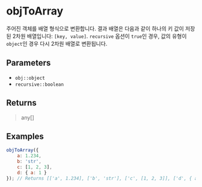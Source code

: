 # objToArray <Lang dart js />

주어진 객체를 배열 형식으로 변환합니다. 결과 배열은 다음과 같이 하나의 키 값이 저장된 2차원 배열입니다: `[key, value]`. `recursive` 옵션이 `true`인 경우, 값의 유형이 `object`인 경우 다시 2차원 배열로 변환됩니다.

## Parameters

- `obj::object`
- `recursive::boolean`

## Returns

> any[]

## Examples

```javascript
objToArray({
	a: 1.234,
	b: 'str',
	c: [1, 2, 3],
	d: { a: 1 }
}); // Returns [['a', 1.234], ['b', 'str'], ['c', [1, 2, 3]], ['d', { a: 1 }]]
```
